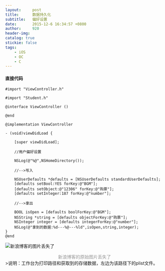 ```yaml
---
layout:     post
title:      数据持久化
subtitle:   偏好设置
date:       2015-12-6 16:34:57 +0800
author:     920
header-img: 
catalog: true
stickie: false
tags:
    - iOS
    - OC
    - C
---
```


#### 直接代码

```obj-c
#import "ViewController.h"

#import "Student.h"

@interface ViewController ()

@end

@implementation ViewController

- (void)viewDidLoad {

    [super viewDidLoad];

    //用户偏好设置

    NSLog(@"%@",NSHomeDirectory());

    //-->写入

    NSUserDefaults *defaults = [NSUserDefaults standardUserDefaults];
    [defaults setBool:YES forKey:@"BGM"];
    [defaults setObject:@"12306" forKey:@"购票"];
    [defaults setInteger:187 forKey:@"number"];

    //-->拿出

    BOOL isOpen = [defaults boolForKey:@"BGM"];
    NSString *string = [defaults objectForKey:@"购票"];
    NSInteger integer = [defaults integerForKey:@"number"];
    NSLog(@"拿到的数据:%d---%@---%ld",isOpen,string,integer);
}
@end
```
![新浪博客的图片丢失了](/img/noimg.jpeg)
<center style="color: #969696">新浪博客的原始图片丢失了</center>
>说明：工作台为打印路径和获取到的存储数据，左边为该路径下的plist文件。




